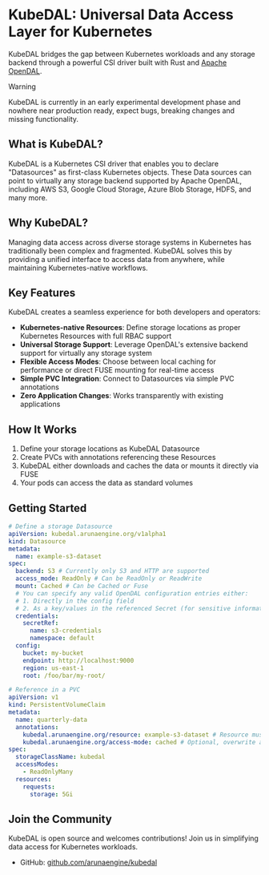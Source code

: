 # KubeDAL: Universal Data Access Layer for Kubernetes

KubeDAL bridges the gap between Kubernetes workloads and any storage backend through a powerful CSI driver built with Rust and [Apache OpenDAL](https://github.com/apache/opendal).

> [!WARNING]  
> KubeDAL is currently in an early experimental development phase and nowhere near production ready, expect bugs, breaking changes and missing functionality.

## What is KubeDAL?

KubeDAL is a Kubernetes CSI driver that enables you to declare "Datasources" as first-class Kubernetes objects. These Data sources can point to virtually any storage backend supported by Apache OpenDAL, including AWS S3, Google Cloud Storage, Azure Blob Storage, HDFS, and many more.

## Why KubeDAL?

Managing data access across diverse storage systems in Kubernetes has traditionally been complex and fragmented. KubeDAL solves this by providing a unified interface to access data from anywhere, while maintaining Kubernetes-native workflows.

## Key Features

KubeDAL creates a seamless experience for both developers and operators:

- **Kubernetes-native Resources**: Define storage locations as proper Kubernetes Resources with full RBAC support
- **Universal Storage Support**: Leverage OpenDAL's extensive backend support for virtually any storage system
- **Flexible Access Modes**: Choose between local caching for performance or direct FUSE mounting for real-time access
- **Simple PVC Integration**: Connect to Datasources via simple PVC annotations
- **Zero Application Changes**: Works transparently with existing applications

## How It Works

1. Define your storage locations as KubeDAL Datasource
2. Create PVCs with annotations referencing these Resources
3. KubeDAL either downloads and caches the data or mounts it directly via FUSE
4. Your pods can access the data as standard volumes

## Getting Started

```yaml
# Define a storage Datasource
apiVersion: kubedal.arunaengine.org/v1alpha1
kind: Datasource
metadata:
  name: example-s3-dataset
spec:
  backend: S3 # Currently only S3 and HTTP are supported
  access_mode: ReadOnly # Can be ReadOnly or ReadWrite
  mount: Cached # Can be Cached or Fuse
  # You can specify any valid OpenDAL configuration entries either:
  # 1. Directly in the config field
  # 2. As a key/values in the referenced Secret (for sensitive information)
  credentials:
    secretRef:
      name: s3-credentials
      namespace: default
  config:
    bucket: my-bucket
    endpoint: http://localhost:9000
    region: us-east-1
    root: /foo/bar/my-root/
```

```yaml
# Reference in a PVC
apiVersion: v1
kind: PersistentVolumeClaim
metadata:
  name: quarterly-data
  annotations:
    kubedal.arunaengine.org/resource: example-s3-dataset # Resource must be in the same namespace
    kubedal.arunaengine.org/access-mode: cached # Optional, overwrite access mode
spec:
  storageClassName: kubedal
  accessModes:
    - ReadOnlyMany
  resources:
    requests:
      storage: 5Gi
```

## Join the Community

KubeDAL is open source and welcomes contributions! Join us in simplifying data access for Kubernetes workloads.

- GitHub: [github.com/arunaengine/kubedal](https://github.com/arunaengine/kubedal)
